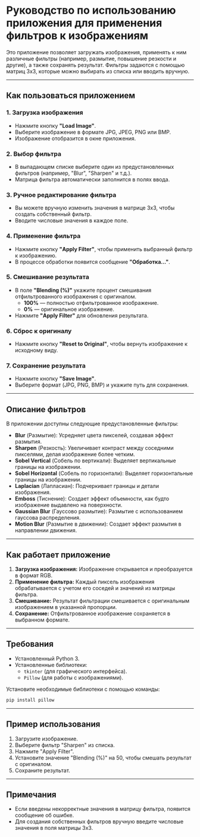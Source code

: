 # Руководство по использованию приложения для применения фильтров к изображениям

Это приложение позволяет загружать изображения, применять к ним различные фильтры (например, размытие, повышение резкости и другие), а также сохранять результат. Фильтры задаются с помощью матриц 3x3, которые можно выбирать из списка или вводить вручную.

---

## **Как пользоваться приложением**

### 1. **Загрузка изображения**
   - Нажмите кнопку **"Load Image"**.
   - Выберите изображение в формате JPG, JPEG, PNG или BMP.
   - Изображение отобразится в окне приложения.

### 2. **Выбор фильтра**
   - В выпадающем списке выберите один из предустановленных фильтров (например, "Blur", "Sharpen" и т.д.).
   - Матрица фильтра автоматически заполнится в полях ввода.

### 3. **Ручное редактирование фильтра**
   - Вы можете вручную изменить значения в матрице 3x3, чтобы создать собственный фильтр.
   - Вводите числовые значения в каждое поле.

### 4. **Применение фильтра**
   - Нажмите кнопку **"Apply Filter"**, чтобы применить выбранный фильтр к изображению.
   - В процессе обработки появится сообщение **"Обработка..."**.

### 5. **Смешивание результата**
   - В поле **"Blending (%)"** укажите процент смешивания отфильтрованного изображения с оригиналом.
     - **100%** — полностью отфильтрованное изображение.
     - **0%** — оригинальное изображение.
   - Нажмите **"Apply Filter"** для обновления результата.

### 6. **Сброс к оригиналу**
   - Нажмите кнопку **"Reset to Original"**, чтобы вернуть изображение к исходному виду.

### 7. **Сохранение результата**
   - Нажмите кнопку **"Save Image"**.
   - Выберите формат (JPG, PNG, BMP) и укажите путь для сохранения.

---

## **Описание фильтров**
В приложении доступны следующие предустановленные фильтры:

- **Blur** (Размытие): Усредняет цвета пикселей, создавая эффект размытия.
- **Sharpen** (Резкость): Увеличивает контраст между соседними пикселями, делая изображение более четким.
- **Sobel Vertical** (Собель по вертикали): Выделяет вертикальные границы на изображении.
- **Sobel Horizontal** (Собель по горизонтали): Выделяет горизонтальные границы на изображении.
- **Laplacian** (Лапласиан): Подчеркивает границы и детали изображения.
- **Emboss** (Тиснение): Создает эффект объемности, как будто изображение выдавлено на поверхности.
- **Gaussian Blur** (Гауссово размытие): Размытие с использованием гауссова распределения.
- **Motion Blur** (Размытие в движении): Создает эффект размытия в направлении движения.

---

## **Как работает приложение**
1. **Загрузка изображения:** Изображение открывается и преобразуется в формат RGB.
2. **Применение фильтра:** Каждый пиксель изображения обрабатывается с учетом его соседей и значений из матрицы фильтра.
3. **Смешивание:** Результат фильтрации смешивается с оригинальным изображением в указанной пропорции.
4. **Сохранение:** Отфильтрованное изображение сохраняется в выбранном формате.

---

## **Требования**
- Установленный Python 3.
- Установленные библиотеки:
  - `tkinter` (для графического интерфейса).
  - `Pillow` (для работы с изображениями).

Установите необходимые библиотеки с помощью команды:
```bash
pip install pillow
```

---

## **Пример использования**
1. Загрузите изображение.
2. Выберите фильтр "Sharpen" из списка.
3. Нажмите "Apply Filter".
4. Установите значение "Blending (%)" на 50, чтобы смешать результат с оригиналом.
5. Сохраните результат.

---

## **Примечания**
- Если введены некорректные значения в матрицу фильтра, появится сообщение об ошибке.
- Для создания собственных фильтров вручную введите числовые значения в поля матрицы 3x3.
